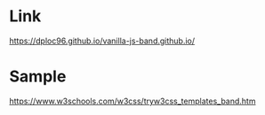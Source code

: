 # Link
https://dploc96.github.io/vanilla-js-band.github.io/

# Sample
https://www.w3schools.com/w3css/tryw3css_templates_band.htm

